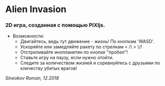 # Alien Invasion
### 2D игра, созданная с помощью PIXIjs.

* Возможности:
  * Двигайтесь, ведь тут движение - жизнь! По кнопкам 'WASD'.
  * Ускоряйте или замедляйте ракету по стрелкам < /\ > \\/!
  * Отстреливайте инопланетян по кнопке "пробел"!
  * Ставьте игру на паузу, если нужно отойти.
  * Следите за количеством жизней и соревнуйтесь с друзьями по кличеству убитых врагов!

_Sineokov Roman, 12.2018_
